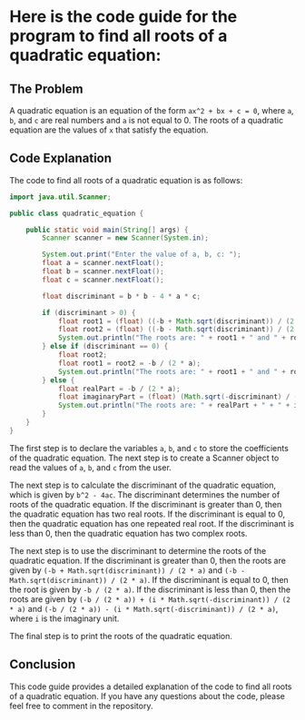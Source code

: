 # Here is the code guide for the program to find all roots of a quadratic equation:

## The Problem

A quadratic equation is an equation of the form `ax^2 + bx + c = 0`, where `a`, `b`, and `c` are real numbers and `a` is not equal to 0. The roots of a quadratic equation are the values of `x` that satisfy the equation.

## Code Explanation

The code to find all roots of a quadratic equation is as follows:

```java
import java.util.Scanner;

public class quadratic_equation {

    public static void main(String[] args) {
        Scanner scanner = new Scanner(System.in);

        System.out.print("Enter the value of a, b, c: ");
        float a = scanner.nextFloat();
        float b = scanner.nextFloat();
        float c = scanner.nextFloat();

        float discriminant = b * b - 4 * a * c;

        if (discriminant > 0) {
            float root1 = (float) ((-b + Math.sqrt(discriminant)) / (2 * a));
            float root2 = (float) ((-b - Math.sqrt(discriminant)) / (2 * a));
            System.out.println("The roots are: " + root1 + " and " + root2);
        } else if (discriminant == 0) {
            float root2;
            float root1 = root2 = -b / (2 * a);
            System.out.println("The roots are: " + root1 + " and " + root2);
        } else {
            float realPart = -b / (2 * a);
            float imaginaryPart = (float) (Math.sqrt(-discriminant) / (2 * a));
            System.out.println("The roots are: " + realPart + " + " + imaginaryPart + "i and " + realPart + " - " + imaginaryPart + "i");
        }
    }
}
```

The first step is to declare the variables `a`, `b`, and `c` to store the coefficients of the quadratic equation. The next step is to create a Scanner object to read the values of `a`, `b`, and `c` from the user.

The next step is to calculate the discriminant of the quadratic equation, which is given by `b^2 - 4ac`. The discriminant determines the number of roots of the quadratic equation. If the discriminant is greater than 0, then the quadratic equation has two real roots. If the discriminant is equal to 0, then the quadratic equation has one repeated real root. If the discriminant is less than 0, then the quadratic equation has two complex roots.

The next step is to use the discriminant to determine the roots of the quadratic equation. If the discriminant is greater than 0, then the roots are given by `(-b + Math.sqrt(discriminant)) / (2 * a)` and `(-b - Math.sqrt(discriminant)) / (2 * a)`. If the discriminant is equal to 0, then the root is given by `-b / (2 * a)`. If the discriminant is less than 0, then the roots are given by `(-b / (2 * a)) + (i * Math.sqrt(-discriminant)) / (2 * a)` and `(-b / (2 * a)) - (i * Math.sqrt(-discriminant)) / (2 * a)`, where `i` is the imaginary unit.

The final step is to print the roots of the quadratic equation.

## Conclusion

This code guide provides a detailed explanation of the code to find all roots of a quadratic equation. If you have any questions about the code, please feel free to comment in the repository.